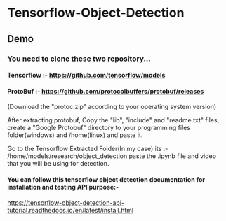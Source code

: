 # Tensorflow-Object-Detection

## Demo




### You need to clone these two repository...

#### Tensorflow :- https://github.com/tensorflow/models

#### ProtoBuf :- https://github.com/protocolbuffers/protobuf/releases
(Download the "protoc.zip" according to your operating system version)

After extracting protobuf, Copy the "lib", "include" and "readme.txt" files, create a "Google Protobuf" directory to your programming files folder(windows) and /home(linux) and paste it.

Go to the Tensorflow Extracted Folder(In my case) its :- /home/models/research/object_detection
paste the .ipynb file and video that you will be using for detection.

#### You can follow this tensorflow object detection documentation for installation and testing API purpose:-
https://tensorflow-object-detection-api-tutorial.readthedocs.io/en/latest/install.html



